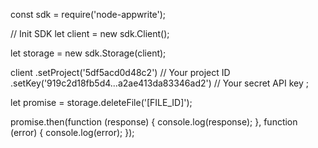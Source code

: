 const sdk = require('node-appwrite');

// Init SDK
let client = new sdk.Client();

let storage = new sdk.Storage(client);

client
    .setProject('5df5acd0d48c2') // Your project ID
    .setKey('919c2d18fb5d4...a2ae413da83346ad2') // Your secret API key
;

let promise = storage.deleteFile('[FILE_ID]');

promise.then(function (response) {
    console.log(response);
}, function (error) {
    console.log(error);
});